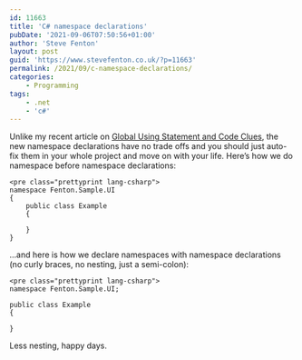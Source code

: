 ```yaml
---
id: 11663
title: 'C# namespace declarations'
pubDate: '2021-09-06T07:50:56+01:00'
author: 'Steve Fenton'
layout: post
guid: 'https://www.stevefenton.co.uk/?p=11663'
permalink: /2021/09/c-namespace-declarations/
categories:
    - Programming
tags:
    - .net
    - 'c#'
---
```


Unlike my recent article on [Global Using Statement and Code Clues](https://www.stevefenton.co.uk/2021/08/global-using-statements-and-code-clues/), the new namespace declarations have no trade offs and you should just auto-fix them in your whole project and move on with your life. Here’s how we do namespace before namespace declarations:

```
<pre class="prettyprint lang-csharp">
namespace Fenton.Sample.UI
{
    public class Example
    {

    }
}
```

…and here is how we declare namespaces with namespace declarations (no curly braces, no nesting, just a semi-colon):

```
<pre class="prettyprint lang-csharp">
namespace Fenton.Sample.UI;

public class Example
{

}
```

Less nesting, happy days.